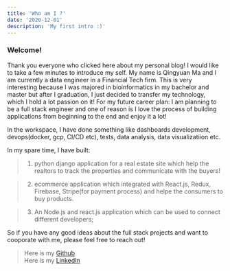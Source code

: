```yaml
---
title: 'Who am I ?'
date: '2020-12-01'
description: 'My first intro :)'
---
```

### Welcome!

Thank you everyone who clicked here about my personal blog! I would like to take a few minutes to introduce my self. My name is Qingyuan Ma and I am currently a data engineer in a Financial Tech firm. This is very interesting because I was majored in bioinformatics in my bachelor and master but after I graduation, I just decided to transfer my technology, which I hold a lot passion on it! For my future career plan: I am planning to be a full stack engineer and one of reason is I love the process of building applications from beginning to the end and enjoy it a lot!

In the workspace, I have done something like dashboards development, devops(docker, gcp, CI/CD etc), tests, data analysis, data visualizatiion etc. 

In my spare time, I have built:
> 1. python django application for a real estate site which help the realtors to track the properties and communicate with the buyers! 

> 2. ecommerce application which integrated with React.js, Redux, Firebase, Stripe(for payment process) and helpe the consumers to buy products.

> 3. An Node.js and react.js application which can be used to connect different developers;

So if you have any good ideas about the full stack projects and want to cooporate with me, please feel free to reach out!

> Here is my [Github](https://github.com/qm994) <br /> 
> Here is my [LinkedIn](https"//www.linkedin.com/in/qingyuanm94)
